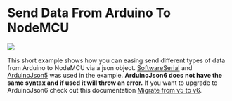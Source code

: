 # Send Data From Arduino To NodeMCU
<a href="https://arduinojson.org/"><img src="https://img.shields.io/badge/ArduinoJSON-v5-red?style=flat&logo=arduino"></a>

This short example shows how you can easing send different types of data from Arduino to NodeMCU via a json object. [SoftwareSerial](https://docs.arduino.cc/learn/built-in-libraries/software-serial) and [ArduinoJson5](https://arduinojson.org/) was used in the example. **ArduinoJson6 does not have the same syntax and if used it will throw an error.** If you want to upgrade to ArduinoJson6 check out this documentation [Migrate from v5 to v6](https://arduinojson.org/v6/doc/upgrade/).
